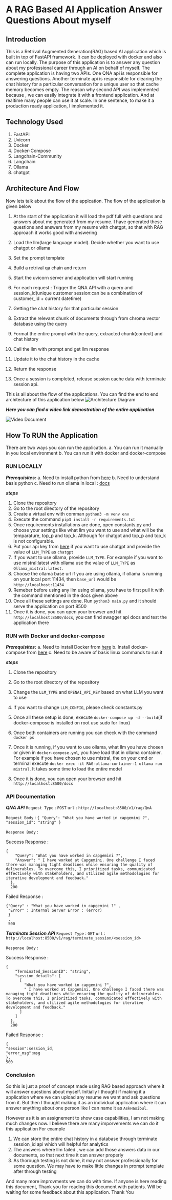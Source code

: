 # A RAG Based AI Application Answer Questions About myself


## Introduction
This is a Retrival Augmented Generation(RAG) based AI application which is built in top of FastAPI framework. It can be deployed with docker and also can run locally. The purpose of this application is to answer any question about my professional career through an AI on behalf of myself. The complete application is having two APIs. One QNA api is responsible for answering questions. Another terminate api is responsible for clearing the chat history for a particular conversation for a unique user so that cache memory becomes empty. The reason why second API was implemented because , we can easily integrate it with a frontend application. And at realtime many people can use it at scale. In one sentence, to make it a production ready application, I implemented it.

## Technology Used
1. FastAPI
2. Uvicorn
3. Docker
4. Docker-Compose
5. Langchain-Community
6. Langchain
7. Ollama
8. chatgpt

## Architecture And Flow
Now lets talk about the flow of the applcation. The flow of the application is given below

1. At the start of the application it will load the pdf full with questions and answers about me generated from my resume. I have generated these questions and answers from my resume with chatgpt, so that with RAG approach it works good with answering

2. Load the llm(large language model). Decide whether you want to use chatgpt or ollama

3. Set the prompt template

4. Build a retrival qa chain and return

5. Start the uvicorn server and application will start running

6. For each request : Trigger the QNA API with a query and session_id(unique customer session:can be a combination of customer_id + current datetime)

7. Getting the chat history for that particular session

8. Extract the relevant chunk of documents through from chroma vector database using the query

9. Format the entire prompt with the query, extracted chunk(context) and chat history

10. Call the llm with prompt and get llm response

11. Update it to the chat history in the cache

12. Return the response

13. Once a session is completed, release session cache data with terminate session api.

This is all about the flow of the applications. You can find the end to end architecture of this application below
![Architecture Diagram](https://github.com/Rahu16/RAG/blob/master/RAG_Architectire.drawio.png)


***Here you can find a video link demostration of the entire application***

![Video Document](https://github.com/Rahu16/RAG/blob/master/video_documentation)


## How To RUN the Application

There are two ways you can run the application.
a. You can run it manually in you local environment
b. You can run it with docker and docker-compose


### RUN LOCALLY

***Prerequisites:***
a. Need to install python from [here](https://www.python.org/downloads/)
b. Need to understand basis python
c. Need to run ollama in local : [docs](https://github.com/ollama/ollama)

***steps***

1. Clone the repository
2. Go to the root directory of the repository
3. Create a virtual env with comman `python3 -m venv env`
4. Execute the command `pip3 install -r requirements.txt`
5. Once requirements installations are done, open constants.py and choose your
   settings like what llm you want to use and what will be the temparature, top_p and top_k. Although for chatgpt and top_p and top_k is not configurable.
6. Put your api key from [here](https://platform.openai.com/api-keys) if you
   want to use chatgpt and provide the value of `LLM_TYPE` as `chatgpt`
7. If you want to use ollama, provide `LLM_TYPE`. For example if you want to use mistral:latest with ollama use the value of `LLM_TYPE` as `Ollama_mistral:latest`.
8. Choose the ollama base url if you are using ollama, if ollama is running on your local port 11434, then `base_url` would be `http://localhost:11434`
9. Remeber before using any llm using ollama, you have to first pull it with the command mentioned in the docs given above
10. Once all these settings are done. Run `python3 main.py` and it should serve the application on port 8500
11. Once it is done, you can open your browser and hit `http://localhost:8500/docs`, you can find swagger api docs and test the application there


### RUN with Docker and docker-compose

***Prerequisites:***
a. Need to install Docker from [here](https://docs.docker.com/engine/install/)
b. Install docker-compose from [here](https://docs.docker.com/compose/install/)
c. Need to be aware of basis linux commands to run it

***steps***

1. Clone the repository
2. Go to the root directory of the repository
3. Change the `LLM_TYPE` and `OPENAI_API_KEY` based on what LLM you want to use
4. If you want to change `LLM_CONFIG`, please check constants.py
5. Once all these setup is done, execute `docker-compose up -d --build`(if docker-compose is installed on root use sudo for linux)
6. Once both containers are running you can check with the command `docker ps`
7. Once it is running, if you want to use ollama, what llm you have chosen or 
  given in `docker-compose.yml`, you have load that in ollama container. For example if you have chosen to use mistral, the on your cmd or terminal execute `docker exec -it RAG-ollama-container-1 ollama run mistral`. It takes some time to load the entire model

8. Once it is done, you can open your browser and hit `http://localhost:8500/docs`



### API Documentation

***QNA API***
`Request Type` : `POST`
`url` : `http://localhost:8500/v1/rag/QnA`

`Request Body` : ```{
  "Query": "What you have worked in capgemini ?",
  "session_id": "string"
}```


`Response Body` :

Success Response :

```
{
    "Query": "What you have worked in capgemini ?",
    "Answer": " I have worked at Capgemini. One challenge I faced there was managing tight deadlines while ensuring the quality of deliverables. To overcome this, I prioritized tasks, communicated effectively with stakeholders, and utilized agile methodologies for iterative development and feedback."
  },
  200
```

Failed Response :

```
{"Query" : "What you have worked in capgemini ?" ,
 "Error" : Internal Server Error : (error)
 }
 ,
 500
```



***Terminate Session API***
`Request Type` : `GET`
`url` : `http://localhost:8500/v1/rag/terminate_session/<session_id>`


`Response Body` :

Success Response :

```
{
    "Terminated_SessionID": "string",
    "session_details": [
      [
        "What you have worked in capgemini ?",
        " I have worked at Capgemini. One challenge I faced there was managing tight deadlines while ensuring the quality of deliverables. To overcome this, I prioritized tasks, communicated effectively with stakeholders, and utilized agile methodologies for iterative development and feedback."
      ]
    ]
  },
  200
```

Failed Response :

```
{
"session":session_id,
"error_msg":msg
},
500
```

### Conclusion

So this is just a proof of concept made using RAG based approach where it will answer questions about myself. Initially I thought if making it a application where we can upload any resume we want and ask questions from it. But then I thought making it as an individual application where it can answer anything about one person like I can name it as `AskHasibul`.

However as it is an assignement to show case capabilities, I am not making much changes now. I believe there are many imporvements we can do it this application
For example

1. We can store the entire chat history in a database through terminate session_id api which will helpful for analytics
2. The answers where llm failed , we can add those answers data in our documents, so that next time it can answer properly
3. As thorough testing is not done, it may not answer professionally for some question. We may have to make little changes in prompt template after through testing

And many more improvments we can do with time. If anyone is here reading this document, Thank you for reading this document with patients. Will be waiting for some feedback about this application. Thank You
